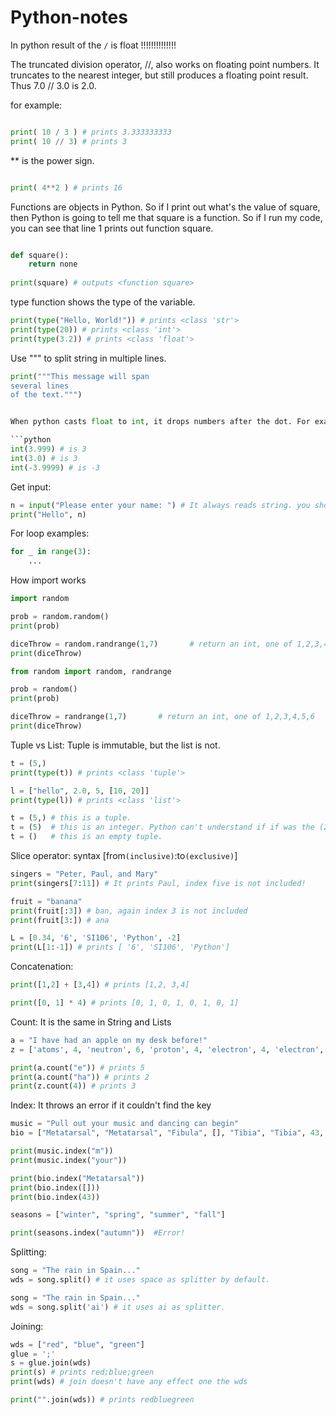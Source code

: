 # Python-notes


In python result of the `/` is float !!!!!!!!!!!!!!

The truncated division operator, //, also works on floating point numbers. It truncates to the nearest integer, but still produces a floating point result. Thus 7.0 // 3.0 is 2.0.

for example:

```python

print( 10 / 3 ) # prints 3.333333333
print( 10 // 3) # prints 3

```

** is the power sign.

```python

print( 4**2 ) # prints 16
```


Functions are objects in Python. So if I print out what's the value of square, then Python is going to tell me that square is a function. So if I run my code, you can see that line 1 prints out function square.

```python

def square():
    return none
    
print(square) # outputs <function square>
```


type function shows the type of the variable.

```python
print(type("Hello, World!")) # prints <class 'str'>
print(type(20)) # prints <class 'int'>
print(type(3.2)) # prints <class 'float'>
```

Use """ to split string in multiple lines.

```python
print("""This message will span
several lines
of the text.""")


When python casts float to int, it drops numbers after the dot. For example:

```python
int(3.999) # is 3
int(3.0) # is 3
int(-3.9999) # is -3
```


Get input:
```python
n = input("Please enter your name: ") # It always reads string. you should cast it if you want to convert it to another type.
print("Hello", n)
```

For loop examples:
```python
for _ in range(3):
    ...
```

How import works

```python
import random

prob = random.random()
print(prob)

diceThrow = random.randrange(1,7)       # return an int, one of 1,2,3,4,5,6
print(diceThrow)
```

```python
from random import random, randrange

prob = random()
print(prob)

diceThrow = randrange(1,7)       # return an int, one of 1,2,3,4,5,6
print(diceThrow)

```


Tuple vs List: 
Tuple is immutable, but the list is not.

```python
t = (5,)
print(type(t)) # prints <class 'tuple'>

l = ["hello", 2.0, 5, [10, 20]]
print(type(l)) # prints <class 'list'>
```

```python
t = (5,) # this is a tuple.
t = (5)  # this is an integer. Python can't understand if if was the (2+3) or it is a tuple.
t = ()   # this is an empty tuple.
```

Slice operator: syntax [from`(inclusive)`:to`(exclusive)`]

```python
singers = "Peter, Paul, and Mary"
print(singers[7:11]) # It prints Paul, index five is not included!

fruit = "banana"
print(fruit[:3]) # ban, again index 3 is not included
print(fruit[3:]) # ana

L = [0.34, '6', 'SI106', 'Python', -2]
print(L[1:-1]) # prints [ '6', 'SI106', 'Python']
```

Concatenation:

```python
print([1,2] + [3,4]) # prints [1,2, 3,4]

print([0, 1] * 4) # prints [0, 1, 0, 1, 0, 1, 0, 1]

```

Count:
It is the same in String and Lists

```python
a = "I have had an apple on my desk before!"
z = ['atoms', 4, 'neutron', 6, 'proton', 4, 'electron', 4, 'electron', 'atoms']

print(a.count("e")) # prints 5
print(a.count("ha")) # prints 2
print(z.count(4)) # prints 3

```

Index:
It throws an error if it couldn't find the key

```python
music = "Pull out your music and dancing can begin"
bio = ["Metatarsal", "Metatarsal", "Fibula", [], "Tibia", "Tibia", 43, "Femur", "Occipital", "Metatarsal"]

print(music.index("m"))
print(music.index("your"))

print(bio.index("Metatarsal"))
print(bio.index([]))
print(bio.index(43))

seasons = ["winter", "spring", "summer", "fall"]

print(seasons.index("autumn"))  #Error!
```

Splitting:

```python
song = "The rain in Spain..."
wds = song.split() # it uses space as splitter by default.

song = "The rain in Spain..."
wds = song.split('ai') # it uses ai as splitter.
```

Joining:

```python
wds = ["red", "blue", "green"]
glue = ';'
s = glue.join(wds) 
print(s) # prints red;blue;green
print(wds) # join doesn't have any effect one the wds

print("".join(wds)) # prints redbluegreen

```


